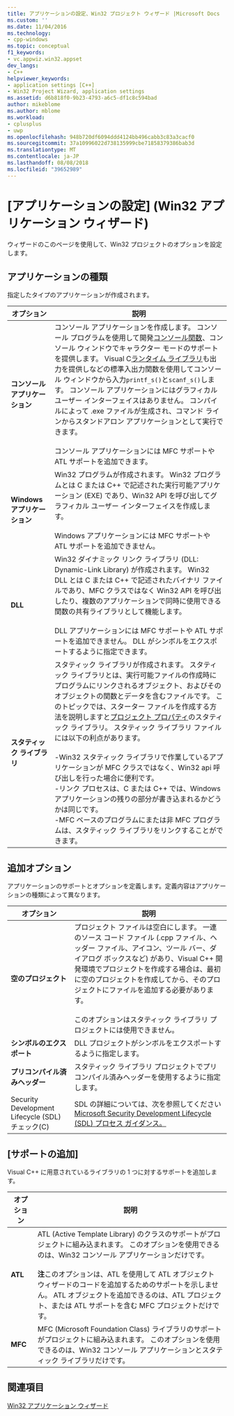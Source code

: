 ```yaml
---
title: アプリケーションの設定、Win32 プロジェクト ウィザード |Microsoft Docs
ms.custom: ''
ms.date: 11/04/2016
ms.technology:
- cpp-windows
ms.topic: conceptual
f1_keywords:
- vc.appwiz.win32.appset
dev_langs:
- C++
helpviewer_keywords:
- application settings [C++]
- Win32 Project Wizard, application settings
ms.assetid: d6b818f0-9b23-4793-a6c5-df1c8c594bad
author: mikeblome
ms.author: mblome
ms.workload:
- cplusplus
- uwp
ms.openlocfilehash: 948b720df6094ddd4124bb496cabb3c83a3cacf0
ms.sourcegitcommit: 37a10996022d738135999cbe71858379386bab3d
ms.translationtype: MT
ms.contentlocale: ja-JP
ms.lasthandoff: 08/08/2018
ms.locfileid: "39652989"
---
```

# <a name="application-settings-win-32-project-wizard"></a>[アプリケーションの設定] (Win32 アプリケーション ウィザード)
ウィザードのこのページを使用して、Win32 プロジェクトのオプションを設定します。  
  
## <a name="application-type"></a>アプリケーションの種類  
 指定したタイプのアプリケーションが作成されます。  
  
|オプション|説明|  
|------------|-----------------|  
|**コンソール アプリケーション**|コンソール アプリケーションを作成します。 コンソール プログラムを使用して開発[コンソール関数](https://msdn.microsoft.com/library/ms813137.aspx)、コンソール ウィンドウでキャラクター モードのサポートを提供します。 Visual C[ランタイム ライブラリ](../c-runtime-library/c-run-time-library-reference.md)も出力を提供しなどの標準入出力関数を使用してコンソール ウィンドウから入力`printf_s()`と`scanf_s()`します。 コンソール アプリケーションにはグラフィカル ユーザー インターフェイスはありません。 コンパイルによって .exe ファイルが生成され、コマンド ラインからスタンドアロン アプリケーションとして実行できます。<br /><br /> コンソール アプリケーションには MFC サポートや ATL サポートを追加できます。|  
|**Windows アプリケーション**|Win32 プログラムが作成されます。 Win32 プログラムとは C または C++ で記述された実行可能アプリケーション (EXE) であり、Win32 API を呼び出してグラフィカル ユーザー インターフェイスを作成します。<br /><br /> Windows アプリケーションには MFC サポートや ATL サポートを追加できません。|  
|**DLL**|Win32 ダイナミック リンク ライブラリ (DLL: Dynamic-Link Library) が作成されます。 Win32 DLL とは C または C++ で記述されたバイナリ ファイルであり、MFC クラスではなく Win32 API を呼び出したり、複数のアプリケーションで同時に使用できる関数の共有ライブラリとして機能します。<br /><br /> DLL アプリケーションには MFC サポートや ATL サポートを追加できません。 DLL がシンボルをエクスポートするように指定できます。|  
|**スタティック ライブラリ**|スタティック ライブラリが作成されます。 スタティック ライブラリとは、実行可能ファイルの作成時にプログラムにリンクされるオブジェクト、およびそのオブジェクトの関数とデータを含むファイルです。 このトピックでは、スターター ファイルを作成する方法を説明しますと[プロジェクト プロパティ](../ide/property-pages-visual-cpp.md)のスタティック ライブラリ。 スタティック ライブラリ ファイルには以下の利点があります。<br /><br /> -Win32 スタティック ライブラリで作業しているアプリケーションが MFC クラスではなく、Win32 api 呼び出しを行った場合に便利です。<br />-リンク プロセスは、C または C++ では、Windows アプリケーションの残りの部分が書き込まれるかどうかは同じです。<br />-MFC ベースのプログラムにまたは非 MFC プログラムは、スタティック ライブラリをリンクすることができます。|  
  
## <a name="additional-options"></a>追加オプション  
 アプリケーションのサポートとオプションを定義します。定義内容はアプリケーションの種類によって異なります。  
  
|オプション|説明|  
|------------|-----------------|  
|**空のプロジェクト**|プロジェクト ファイルは空白にします。 一連のソース コード ファイル (.cpp ファイル、ヘッダー ファイル、アイコン、ツール バー、ダイアログ ボックスなど) があり、Visual C++ 開発環境でプロジェクトを作成する場合は、最初に空のプロジェクトを作成してから、そのプロジェクトにファイルを追加する必要があります。<br /><br /> このオプションはスタティック ライブラリ プロジェクトには使用できません。|  
|**シンボルのエクスポート**|DLL プロジェクトがシンボルをエクスポートするように指定します。|  
|**プリコンパイル済みヘッダー**|スタティック ライブラリ プロジェクトでプリコンパイル済みヘッダーを使用するように指定します。|  
|Security Development Lifecycle (SDL) チェック(C)|SDL の詳細については、次を参照してください[Microsoft Security Development Lifecycle (SDL) プロセス ガイダンス。](../build/reference/sdl-enable-additional-security-checks.md)|  
  
## <a name="add-support-for"></a>[サポートの追加]  
 Visual C++ に用意されているライブラリの 1 つに対するサポートを追加します。  
  
|オプション|説明|  
|------------|-----------------|  
|**ATL**|ATL (Active Template Library) のクラスのサポートがプロジェクトに組み込まれます。 このオプションを使用できるのは、Win32 コンソール アプリケーションだけです。<br /><br /> **注**このオプションは、ATL を使用して ATL オブジェクト ウィザードのコードを追加するためのサポートを示しません。 ATL オブジェクトを追加できるのは、ATL プロジェクト、または ATL サポートを含む MFC プロジェクトだけです。|  
|**MFC**|MFC (Microsoft Foundation Class) ライブラリのサポートがプロジェクトに組み込まれます。 このオプションを使用できるのは、Win32 コンソール アプリケーションとスタティック ライブラリだけです。|  
  
## <a name="see-also"></a>関連項目  
 [Win32 アプリケーション ウィザード](../windows/win32-application-wizard.md)   